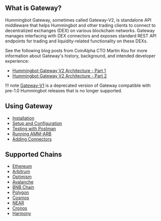 ## What is Gateway?

Hummingbot Gateway, sometimes called Gateway-V2, is standalone API middleware that helps Hummingbot and other trading clients to connect to decentralized exchanges (DEX) on various blockchain networks. Gateway manages interfacing with DEX connectors and exposes standard REST API endpoints for trading and liquidity-related functionality on these DEXs.

See the following blog posts from CoinAlpha CTO Martin Kou for more information about Gateway's history, background, and intended developer experience:

* [Hummingbot Gateway V2 Architecture - Part 1](https://blog.hummingbot.org/gateway-v2-code-architecture/)
* [Hummingbot Gateway V2 Architecture - Part 2](https://blog.hummingbot.org/gateway-architecture-part-2/)

!!! note
    [Gateway-V1](https://github.com/CoinAlpha/gateway-api) is a deprecated version of Gateway compatible with pre-1.0 Hummingbot releases that is no longer supported.

## Using Gateway
- [Installation](./installation)
- [Setup and Configuration](./setup)
- [Testing with Postman](/developers/gateway/testing)
- [Running AMM-ARB](/developers/gateway/running-amm-arb)
- [Adding Connectors](/developers/gateway/building-gateway-connectors)

## Supported Chains

- [Ethereum](/chains/ethereum)
- [Arbitrum](/chains/ethereum#arbitrum_one-mainnet)
- [Optimism](/chains/ethereum#optimism-mainnet)
- [Avalanche](/chains/avalanche)
- [BNB Chain](/chains/bnb-chain)
- [Polygon](/chains/polygon)
- [Cosmos](/chains/cosmos)
- [NEAR](/chains/near)
- [Cronos](/chains/cronos)
- [Harmony](/chains/harmony)
<!-- - [Solana](./chains/solana) (In progress) -->
